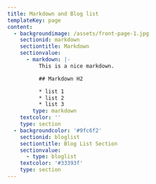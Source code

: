 ```yaml
---
title: Markdown and Blog list
templateKey: page
content:
  - backgroundimage: /assets/front-page-1.jpg
    sectionid: markdown
    sectiontitle: Markdown
    sectionvalue:
      - markdown: |-
          This is a nice markdown.

          ## Markdown H2

          * list 1
          * list 2
          * list 3
        type: markdown
    textcolor: ''
    type: section
  - backgroundcolor: '#9fc6f2'
    sectionid: bloglist
    sectiontitle: Blog List Section
    sectionvalue:
      - type: bloglist
    textcolor: '#33393f'
    type: section
---
```


